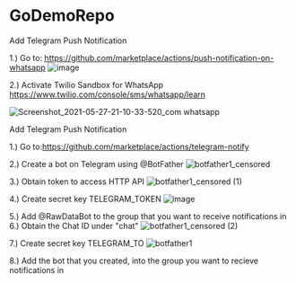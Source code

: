 # GoDemoRepo

Add Telegram Push Notification

1.) Go to: https://github.com/marketplace/actions/push-notification-on-whatsapp
![image](https://user-images.githubusercontent.com/79128355/119831964-588e7a80-bf30-11eb-9ce4-40820040cd6d.png)

2.) Activate Twilio Sandbox for WhatsApp
    https://www.twilio.com/console/sms/whatsapp/learn

![Screenshot_2021-05-27-21-10-33-520_com whatsapp](https://user-images.githubusercontent.com/79128355/119831844-3dbc0600-bf30-11eb-9236-b94424d3c3b7.jpg)

Add Telegram Push Notification

1.) Go to:https://github.com/marketplace/actions/telegram-notify

2.) Create a bot on Telegram using @BotFather
![botfather1_censored](https://user-images.githubusercontent.com/79128355/119834109-3d246f00-bf32-11eb-81b9-f276002d7eed.jpg)

3.) Obtain token to access HTTP API
![botfather1_censored (1)](https://user-images.githubusercontent.com/79128355/119834492-97253480-bf32-11eb-8805-aa0134b530cc.jpg)

4.) Create secret key TELEGRAM_TOKEN
![image](https://user-images.githubusercontent.com/79128355/119835174-2cc0c400-bf33-11eb-9bf5-cd7fb3c335e5.png)

5.) Add @RawDataBot to the group that you want to receive notifications in
6.) Obtain the Chat ID under "chat"
![botfather1_censored (2)](https://user-images.githubusercontent.com/79128355/119836154-123b1a80-bf34-11eb-9702-970e3d2acdd6.jpg)

7.) Create secret key TELEGRAM_TO
![botfather1](https://user-images.githubusercontent.com/79128355/119836521-6219e180-bf34-11eb-8cbf-6678851ab813.png)

8.) Add the bot that you created, into the group you want to recieve notifications in

